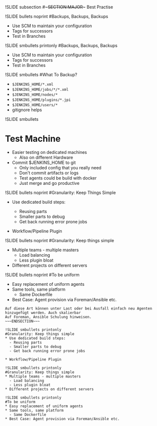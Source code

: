 !SLIDE subsection
#~~~SECTION:MAJOR~~~ Best Practise

!SLIDE bullets noprint
#Backups, Backups, Backups
* Use SCM to maintain your configuration
* Tags for successors
* Test in Branches

!SLIDE smbullets printonly
#Backups, Backups, Backups
* Use SCM to maintain your configuration
* Tags for successors
* Test in Branches

!SLIDE smbullets
#What To Backup?

* `$JENKINS_HOME/*.xml`
* `$JENKINS_HOME/jobs/*/*.xml`
* `$JENKINS_HOME/nodes/*`
* `$JENKINS_HOME/plugins/*.jpi`
* `$JENKINS_HOME/users/*`
* gitignore helps

!SLIDE smbullets
# Test Machine
* Easier testing on dedicated machines
  - Also on different Hardware
* Commit $JENKINS\_HOME to git
  - Only included config that you really need
  - Don't commit artifacts or logs
  - Test agents could be build with docker
  - Just merge and go productive

!SLIDE bullets  noprint
#Granularity: Keep Things Simple
* Use dedicated build steps:
  - Reusing parts
  - Smaller parts to debug
  - Get back running error prone jobs

* Workflow/Pipeline Plugin

!SLIDE bullets  noprint
#Granularity: Keep things simple
* Multiple teams - multiple masters
  - Load balancing
  - Less plugin bloat
* Different projects on different servers

!SLIDE bullets noprint
#To be uniform
* Easy replacement of uniform agents
* Same tools, same platform
  - Same Dockerfile
* Best Case: Agent provision via Foreman/Ansible etc.

~~~SECTION:notes~~~
Auf diese Art können unter Last oder bei Ausfall einfach neu Agenten
hinzugefügt werden. Auch skalierbar
Auf Foreman, Ansible Schulung hinweisen.
~~~ENDSECTION~~~

!SLIDE smbullets printonly
#Granularity: Keep things simple
* Use dedicated build steps:
  - Reusing parts
  - Smaller parts to debug
  - Get back running error prone jobs

* Workflow/Pipeline Plugin

!SLIDE smbullets printonly
#Granularity: Keep things simple
* Multiple teams - multiple masters
  - Load balancing
  - Less plugin bloat
* Different projects on different servers

!SLIDE smbullets printonly
#To be uniform
* Easy replacement of uniform agents
* Same tools, same platform
  - Same Dockerfile
* Best Case: Agent provision via Foreman/Ansible etc.

